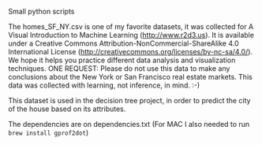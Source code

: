 Small python scripts

The homes_SF_NY.csv is one of my favorite datasets, it was collected for A Visual Introduction to Machine Learning (http://www.r2d3.us). It is available under a Creative Commons Attribution-NonCommercial-ShareAlike 4.0 International License (http://creativecommons.org/licenses/by-nc-sa/4.0/).  We hope it helps you practice different data analysis and visualization techniques. ONE REQUEST: Please do not use this data to make any conclusions about the New York or San Francisco real estate markets. This data was collected with learning, not inference, in mind. :-)

This dataset is used in the decision tree project, in order to predict the city of the house based on its attributes.

The dependencies are on dependencies.txt
(For MAC I also needed to run ``brew install gprof2dot``)


